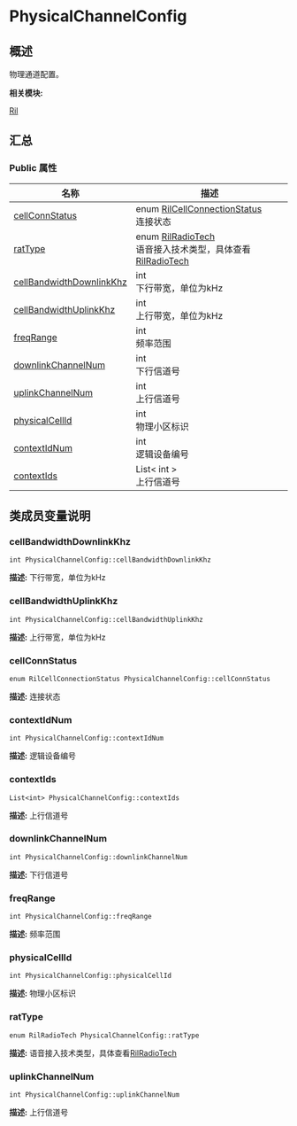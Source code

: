 # PhysicalChannelConfig


## 概述

物理通道配置。

**相关模块:**

[Ril](_ril.md)


## 汇总


### Public 属性

  | 名称 | 描述 | 
| -------- | -------- |
| [cellConnStatus](#cellconnstatus) | enum&nbsp;[RilCellConnectionStatus](_ril.md#rilcellconnectionstatus)<br/>连接状态&nbsp; | 
| [ratType](#rattype) | enum&nbsp;[RilRadioTech](_ril.md#rilradiotech)<br/>语音接入技术类型，具体查看[RilRadioTech](_ril.md#rilradiotech) | 
| [cellBandwidthDownlinkKhz](#cellbandwidthdownlinkkhz) | int<br/>下行带宽，单位为kHz&nbsp; | 
| [cellBandwidthUplinkKhz](#cellbandwidthuplinkkhz) | int<br/>上行带宽，单位为kHz&nbsp; | 
| [freqRange](#freqrange) | int<br/>频率范围&nbsp; | 
| [downlinkChannelNum](#downlinkchannelnum) | int<br/>下行信道号&nbsp; | 
| [uplinkChannelNum](#uplinkchannelnum) | int<br/>上行信道号&nbsp; | 
| [physicalCellId](#physicalcellid) | int<br/>物理小区标识&nbsp; | 
| [contextIdNum](#contextidnum) | int<br/>逻辑设备编号&nbsp; | 
| [contextIds](#contextids) | List&lt;&nbsp;int&nbsp;&gt;<br/>上行信道号&nbsp; | 


## 类成员变量说明


### cellBandwidthDownlinkKhz

  
```
int PhysicalChannelConfig::cellBandwidthDownlinkKhz
```
**描述:**
下行带宽，单位为kHz


### cellBandwidthUplinkKhz

  
```
int PhysicalChannelConfig::cellBandwidthUplinkKhz
```
**描述:**
上行带宽，单位为kHz


### cellConnStatus

  
```
enum RilCellConnectionStatus PhysicalChannelConfig::cellConnStatus
```
**描述:**
连接状态


### contextIdNum

  
```
int PhysicalChannelConfig::contextIdNum
```
**描述:**
逻辑设备编号


### contextIds

  
```
List<int> PhysicalChannelConfig::contextIds
```
**描述:**
上行信道号


### downlinkChannelNum

  
```
int PhysicalChannelConfig::downlinkChannelNum
```
**描述:**
下行信道号


### freqRange

  
```
int PhysicalChannelConfig::freqRange
```
**描述:**
频率范围


### physicalCellId

  
```
int PhysicalChannelConfig::physicalCellId
```
**描述:**
物理小区标识


### ratType

  
```
enum RilRadioTech PhysicalChannelConfig::ratType
```
**描述:**
语音接入技术类型，具体查看[RilRadioTech](_ril.md#rilradiotech)


### uplinkChannelNum

  
```
int PhysicalChannelConfig::uplinkChannelNum
```
**描述:**
上行信道号
